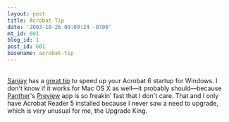 ```yaml
---
layout: post
title: Acrobat Tip
date: '2003-10-26 09:09:24 -0700'
mt_id: 601
blog_id: 1
post_id: 601
basename: acrobat-tip
---
```

<br /><a href="http://sastools.com/b2/">Sanjay</a> has a <a href="http://sastools.com/b2/post/79394202">great tip</a> to speed up your Acrobat 6 startup for Windows. I don't know if it works for Mac OS X as well&#x2014;it probably should&#x2014;because <a href="http://www.apple.com/macosx/">Panther</a>'s <a href="http://www.apple.com/macosx/features/preview/">Preview</a> app is so freakin' fast that I don't care. That and I only have Acrobat Reader 5 installed because I never saw a need to upgrade, which is <em>very</em> unusual for me, the Upgrade King.<br /><br /><br />
